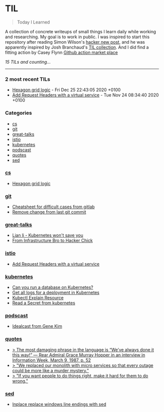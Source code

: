 # TIL
> Today I Learned

A collection of concrete writeups of small things I learn daily while working
and researching. My goal is to work in public. I was inspired to start this
repository after reading Simon Wilson's [hacker new post][1], and he was
apparently inspired by Josh Branchaud's [TIL collection][2]. And I did find a fitting
action by Casey Flynn [Github action market place][3]


_15 TILs and counting..._

---

### 2 most recent TILs

- [Hexagon grid logic](cs/hexagon-grid.md) - Fri Dec 25 22:43:05 2020 +0100
- [Add Request Headers with a virtual service](istio/virtual-service-add-headers.md) - Tue Nov 24 08:34:40 2020 +0100

### Categories

- [cs](#cs)
- [git](#git)
- [great-talks](#great-talks)
- [istio](#istio)
- [kubernetes](#kubernetes)
- [podscast](#podscast)
- [quotes](#quotes)
- [sed](#sed)

### [cs](#cs)
- [Hexagon grid logic](cs/hexagon-grid.md)

### [git](#git)
- [Cheatsheet for difficult cases from gitlab](git/cheatsheet-for-difficult-cases.md)
- [Remove change from last git commit](git/remove-change-from-last-git-commit.md)

### [great-talks](#great-talks)
- [Lian li - Kubernetes won't save you](great-talks/cloud-native_kubernetes-wont-save-you.md)
- [From Infrastructure Bro to Hacker Chick](great-talks/from-infrastructure-bro-to-hacker-chick.md)

### [istio](#istio)
- [Add Request Headers with a virtual service](istio/virtual-service-add-headers.md)

### [kubernetes](#kubernetes)
- [Can you run a database on Kubernetes?](kubernetes/database-on-kube.md)
- [Get all logs for a deployment in Kubernetes](kubernetes/get-all-logs-for-deployment.md)
- [Kubectl Explain Resource](kubernetes/kubectl-explain-resource.md)
- [Read a Secret from kubernetes](kubernetes/read-secrets-with-kubectl.md)

### [podscast](#podscast)
- [Idealcast from Gene Kim](podscast/idealcast.md)

### [quotes](#quotes)
- [> The most damaging phrase in the language is “We’ve always done it this way!” — Rear Admiral Grace Murray Hopper in an interview in Information Week, March 9, 1987, p. 52](quotes/grace-hopper.md)
- [> "We replaced our monolith with micro services so that every outage could be more like a murder mystery."](quotes/murder_mystery.md)
- [> "If you want people to do things right, make it hard for them to do wrong."](quotes/things-right.md)

### [sed](#sed)
- [Inplace replace windows line endings with sed](sed/change-line-endings-inline.md)

[1]: https://simonwillison.net/2020/Apr/20/self-rewriting-readme/
[2]: https://github.com/jbranchaud/til
[3]: https://github.com/marketplace/actions/til-auto-format-readme

